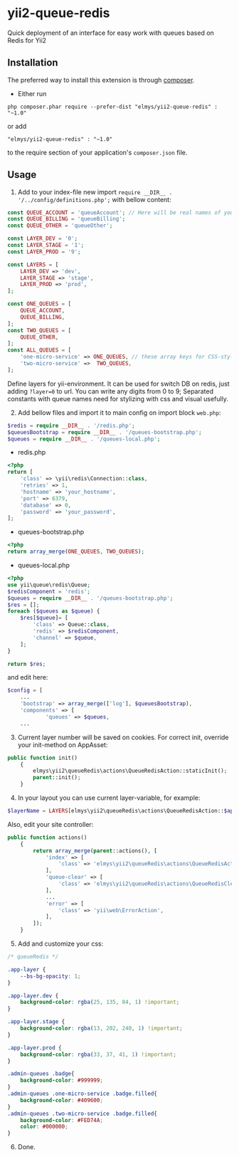 # yii2-queue-redis
Quick deployment of an interface for easy work with queues based on Redis for Yii2

Installation
-
The preferred way to install this extension is through [composer](http://getcomposer.org/download/).

* Either run

```
php composer.phar require --prefer-dist "elmys/yii2-queue-redis" : "~1.0"
```

or add

```
"elmys/yii2-queue-redis" : "~1.0"
```

to the require section of your application's `composer.json` file.

Usage
-

1. Add to your index-file new import ```require __DIR__ . '/../config/definitions.php';``` with bellow content:
```php
const QUEUE_ACCOUNT = 'queueAccount'; // Here will be real names of your queue on redis created
const QUEUE_BILLING = 'queueBilling';
const QUEUE_OTHER = 'queueOther';

const LAYER_DEV = '0';
const LAYER_STAGE = '1';
const LAYER_PROD = '9';

const LAYERS = [
    LAYER_DEV => 'dev',
    LAYER_STAGE => 'stage',
    LAYER_PROD => 'prod',
];

const ONE_QUEUES = [
    QUEUE_ACCOUNT,
    QUEUE_BILLING,
];
const TWO_QUEUES = [
    QUEUE_OTHER,
];
const ALL_QUEUES = [
    'one-micro-service' => ONE_QUEUES, // these array keys for CSS-styling only
    'two-micro-service' =>  TWO_QUEUES,    
];
```
Define layers for yii-environment. It can be used for switch DB on redis, just adding `?layer=0` to url. You can write any digits from 0 to 9;
Separated constants with queue names need for stylizing with css and visual usefully.

2. Add bellow files and import it to main config on import block `web.php`:

```php
$redis = require __DIR__ . '/redis.php';
$queuesBootstrap = require __DIR__ . '/queues-bootstrap.php';
$queues = require __DIR__ . '/queues-local.php';
```

- redis.php
```php
<?php
return [
    'class' => \yii\redis\Connection::class,
    'retries' => 1,
    'hostname' => 'your_hostname',
    'port' => 6379,
    'database' => 0,
    'password' => 'your_password',
];
```

- queues-bootstrap.php
```php
<?php
return array_merge(ONE_QUEUES, TWO_QUEUES);
```

- queues-local.php
```php
<?php
use yii\queue\redis\Queue;
$redisComponent = 'redis';
$queues = require __DIR__ . '/queues-bootstrap.php';
$res = [];
foreach ($queues as $queue) {
    $res[$queue]= [
        'class' => Queue::class,
        'redis' => $redisComponent,
        'channel' => $queue,
    ];
}

return $res;
```
and edit here:
```php
$config = [
    ...
    'bootstrap' => array_merge(['log'], $queuesBootstrap),
    'components' => [
            'queues' => $queues,
    ...
```

3. Current layer number will be saved on cookies. For correct init, override your init-method on AppAsset:
```php
public function init()
    {
        elmys\yii2\queueRedis\actions\QueueRedisAction::staticInit();
        parent::init();
    }
```
4. In your layout you can use current layer-variable, for example:
```php
$layerName = LAYERS[elmys\yii2\queueRedis\actions\QueueRedisAction::$appLayer] ?? null;
```

Also, edit your site controller:
```php
public function actions()
    {
        return array_merge(parent::actions(), [
            'index' => [
                'class' => 'elmys\yii2\queueRedis\actions\QueueRedisAction',
            ],
            'queue-clear' => [
                'class' => 'elmys\yii2\queueRedis\actions\QueueRedisCleanAction',
            ],
            ...
            'error' => [
                'class' => 'yii\web\ErrorAction',
            ],
        ]);
    }
```
 
5. Add and customize your css:
```css
/* queueRedis */

.app-layer {
    --bs-bg-opacity: 1;
}

.app-layer.dev {
    background-color: rgba(25, 135, 84, 1) !important;
}

.app-layer.stage {
    background-color: rgba(13, 202, 240, 1) !important;
}

.app-layer.prod {
    background-color: rgba(33, 37, 41, 1) !important;
}

.admin-queues .badge{
    background-color: #999999;
}
.admin-queues .one-micro-service .badge.filled{
    background-color: #409600;
}
.admin-queues .two-micro-service .badge.filled{
    background-color: #FED74A;
    color: #000000;
}
```

6. Done.